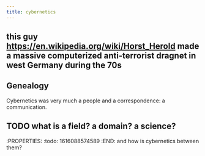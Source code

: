 ```yaml
---
title: cybernetics
---
```


## this guy https://en.wikipedia.org/wiki/Horst_Herold made a massive computerized anti-terrorist dragnet in west Germany during the 70s
## Genealogy

Cybernetics was very much a people and a correspondence: a communication.
## TODO what is a field? a domain? a science? 
:PROPERTIES:
:todo: 1616088574589
:END:
and how is cybernetics between them?
